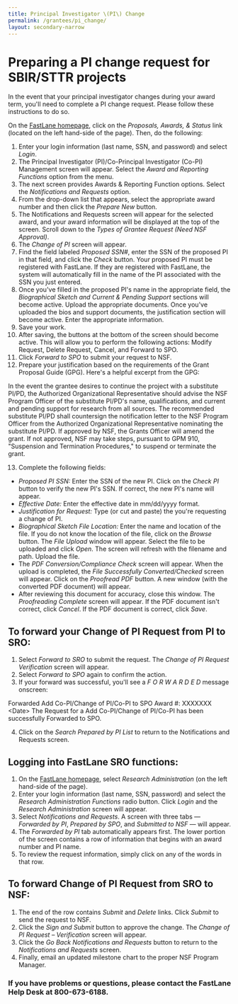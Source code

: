 ```yaml
---
title: Principal Investigator \(PI\) Change
permalink: /grantees/pi_change/
layout: secondary-narrow
---
```


# Preparing a PI change request for SBIR/STTR projects

In the event that your principal investigator changes during your award term, you'll need to complete a PI change request. Please follow these instructions to do so. 

On the [FastLane homepage](http://www.fastlane.nsf.gov), click on the *Proposals, Awards, & Status* link (located on the left hand-side of the page). Then, do the following: 

1. Enter your login information (last name, SSN, and password) and select *Login*.
2. The Principal Investigator (PI)/Co-Principal Investigator (Co-PI) Management screen will appear. Select the *Award and Reporting Functions* option from the menu.
3. The next screen provides Awards & Reporting Function options. Select the *Notifications and Requests* option.
4. From the drop-down list that appears, select the appropriate award number and then click the *Prepare New* button.
5. The Notifications and Requests screen will appear for the selected award, and your award information will be displayed at the top of the screen. Scroll down to the *Types of Grantee Request (Need NSF Approval)*. 
6. The *Change of PI* screen will appear.
7. Find the field labeled *Proposed SSN#*, enter the SSN of the proposed PI in that field, and click the *Check* button. Your proposed PI must be registered with FastLane. If they are registered with FastLane, the system will automatically fill in the name of the PI associated with the SSN you just entered.
8. Once you've filled in the proposed PI's name in the appropriate field, the *Biographical Sketch and Current & Pending Support* sections will become active. Upload the appropriate documents. Once you've uploaded the bios and support documents, the justification section will become active. Enter the appropriate information.
9. Save your work.
10. After saving, the buttons at the bottom of the screen should become active. This will allow you to perform the following actions: Modify Request, Delete Request, Cancel, and Forward to SPO.
11. Click *Forward to SPO* to submit your request to NSF.
12. Prepare your justification based on the requirements of the Grant Proposal Guide (GPG). Here's a helpful excerpt from the GPG:

In the event the grantee desires to continue the project with a substitute PI/PD, the Authorized Organizational Representative should advise the NSF Program Officer of the substitute PI/PD's name, qualifications, and current and pending support for research from all sources. The recommended substitute PI/PD shall countersign the notification letter to the NSF Program Officer from the Authorized Organizational Representative nominating the substitute PI/PD. If approved by NSF, the Grants Officer will amend the grant. If not approved, NSF may take steps, pursuant to GPM 910, "Suspension and Termination Procedures," to suspend or terminate the grant.

13. Complete the following fields:
- *Proposed PI SSN:* Enter the SSN of the new PI. Click on the *Check PI* button to verify the new PI's SSN. If correct, the new PI's name will appear.
- *Effective Date:* Enter the effective date in mm/dd/yyyy format.
- *Justification for Request:* Type (or cut and paste) the you're requesting a change of PI. 
- *Biographical Sketch File Location:* Enter the name and location of the file. If you do not know the location of the file, click on the *Browse* button. The *File Upload* window will appear. Select the file to be uploaded and click *Open*. The screen will refresh with the filename and path. Upload the file. 
- The *PDF Conversion/Compliance Check* screen will appear. When the upload is completed, the *File Successfully Converted/Checked* screen will appear. Click on the *Proofread PDF* button. A new window (with the converted PDF document) will appear.
- After reviewing this document for accuracy, close this window. The *Proofreading Complete* screen will appear. If the PDF document isn't correct, click *Cancel*. If the PDF document is correct, click *Save*.

## To forward your Change of PI Request from PI to SRO:
1. Select *Forward to SRO* to submit the request. The *Change of PI Request Verification* screen will appear.
2. Select *Forward to SPO* again to confirm the action.
3. If your forward was successful, you'll see a *F O R W A R D E D* message onscreen:

Forwarded Add Co-PI/Change of PI/Co-PI to SPO
Award #: XXXXXXX
\<Date\>
The Request for a Add Co-PI/Change of PI/Co-PI has been successfully Forwarded to SPO.

4. Click on the *Search Prepared by PI List* to return to the Notifications and Requests screen.

## Logging into FastLane SRO functions:

1. On the [FastLane homepage](http://www.fastlane.nsf.gov), select *Research Administration* (on the left hand-side of the page).
2. Enter your login information (last name, SSN, password) and select the *Research Administration Functions* radio button. Click *Login* and the *Research Administration* screen will appear.
3. Select *Notifications and Requests*. A screen with three tabs — *Forwarded by PI*, *Prepared by SPO*, and *Submitted to NSF* — will appear.
4. The *Forwarded by PI* tab automatically appears first. The lower portion of the screen contains a row of information that begins with an award number and PI name.
5. To review the request information, simply click on any of the words in that row.

## To forward Change of PI Request from SRO to NSF:

1. The end of the row contains *Submit* and *Delete* links. Click *Submit* to send the request to NSF.
2. Click the *Sign and Submit* button to approve the change. The *Change of PI Request – Verification* screen will appear.
3. Click the *Go Back Notifications and Requests* button to return to the *Notifications and Requests* screen.
4. Finally, email an updated milestone chart to the proper NSF Program Manager.

### If you have problems or questions, please contact the FastLane Help Desk at 800-673-6188.
